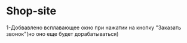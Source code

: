 # Shop-site
1-Добвавлено всплавающее окно при нажатии на кнопку "Заказать звонок"(но оно еще будет дорабатываться)
